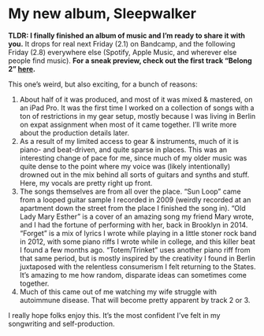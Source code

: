 # My new album, Sleepwalker
**TLDR: I finally finished an album of music and I’m ready to share it with you.** It drops for real next Friday (2.1) on Bandcamp, and the following Friday (2.8) everywhere else (Spotify, Apple Music, and wherever else people find music). **For a sneak preview, check out the first track “Belong 2” [here][1].**

This one’s weird, but also exciting, for a bunch of reasons:
1. About half of it was produced, and most of it was mixed & mastered, on an iPad Pro. It was the first time I worked on a collection of songs with a ton of restrictions in my gear setup, mostly because I was living in Berlin on expat assignment when most of it came together. I’ll write more about the production details later.
2. As a result of my limited access to gear & instruments, much of it is piano- and beat-driven, and quite sparse in places. This was an interesting change of pace for me, since much of my older music was quite dense to the point where my voice was (likely intentionally) drowned out in the mix behind all sorts of guitars and synths and stuff. Here, my vocals are pretty right up front.
3. The songs themselves are from all over the place. “Sun Loop” came from a looped guitar sample I recorded in 2009 (weirdly recorded at an apartment down the street from the place I finished the song in). “Old Lady Mary Esther” is a cover of an amazing song my friend Mary wrote, and I had the fortune of performing with her, back in Brooklyn in 2014. “Forget” is a mix of lyrics I wrote while playing in a little stoner rock band in 2012, with some piano riffs I wrote while in college, and this killer beat I found a few months ago. “Totem/Trinket” uses another piano riff from that same period, but is mostly inspired by the creativity I found in Berlin juxtaposed with the relentless consumerism I felt returning to the States. It’s amazing to me how random, disparate ideas can sometimes come together.
4. Much of this came out of me watching my wife struggle with autoimmune disease. That will become pretty apparent by track 2 or 3.


I really hope folks enjoy this. It’s the most confident I’ve felt in my songwriting and self-production.

[1]:	http://sophomoresmusic.com/album/sleepwalker